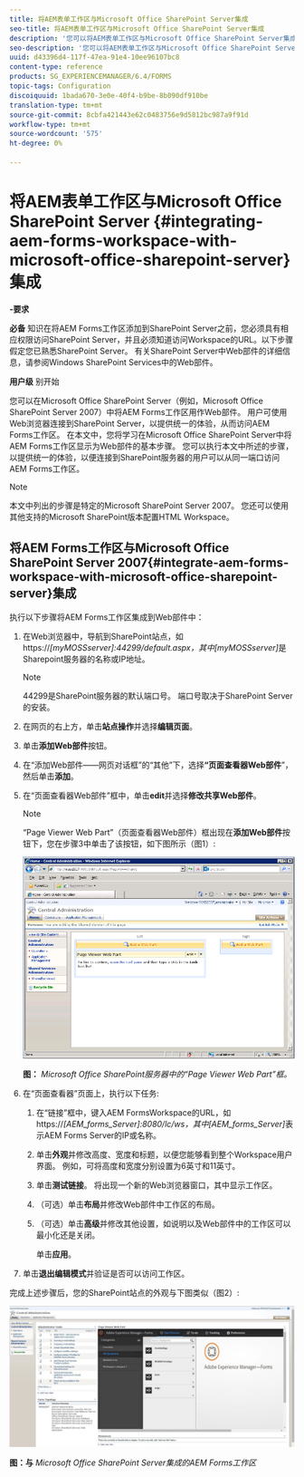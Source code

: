 ```yaml
---
title: 将AEM表单工作区与Microsoft Office SharePoint Server集成
seo-title: 将AEM表单工作区与Microsoft Office SharePoint Server集成
description: '您可以将AEM表单工作区与Microsoft Office SharePoint Server集成。 '
seo-description: '您可以将AEM表单工作区与Microsoft Office SharePoint Server集成。 '
uuid: d43396d4-117f-47ea-91e4-10ee96107bc8
content-type: reference
products: SG_EXPERIENCEMANAGER/6.4/FORMS
topic-tags: Configuration
discoiquuid: 1bada670-3e0e-40f4-b9be-8b090df910be
translation-type: tm+mt
source-git-commit: 8cbfa421443e62c0483756e9d5812bc987a9f91d
workflow-type: tm+mt
source-wordcount: '575'
ht-degree: 0%

---
```



# 将AEM表单工作区与Microsoft Office SharePoint Server {#integrating-aem-forms-workspace-with-microsoft-office-sharepoint-server}集成

**-要求**

**必备**
知识在将AEM Forms工作区添加到SharePoint Server之前，您必须具有相应权限访问SharePoint Server，并且必须知道访问Workspace的URL。以下步骤假定您已熟悉SharePoint Server。 有关SharePoint Server中Web部件的详细信息，请参阅Windows SharePoint Services中的Web部件。

**用户级**
别开始

您可以在Microsoft Office SharePoint Server（例如，Microsoft Office SharePoint Server 2007）中将AEM Forms工作区用作Web部件。 用户可使用Web浏览器连接到SharePoint Server，以提供统一的体验，从而访问AEM Forms工作区。 在本文中，您将学习在Microsoft Office SharePoint Server中将AEM Forms工作区显示为Web部件的基本步骤。 您可以执行本文中所述的步骤，以提供统一的体验，以便连接到SharePoint服务器的用户可以从同一端口访问AEM Forms工作区。

>[!NOTE]
>
>本文中列出的步骤是特定的Microsoft SharePoint Server 2007。 您还可以使用其他支持的Microsoft SharePoint版本配置HTML Workspace。

## 将AEM Forms工作区与Microsoft Office SharePoint Server 2007{#integrate-aem-forms-workspace-with-microsoft-office-sharepoint-server}集成

执行以下步骤将AEM Forms工作区集成到Web部件中：

1. 在Web浏览器中，导航到SharePoint站点，如https://*[myMOSSserver]:*44299/default.aspx，其中&#x200B;*[myMOSSserver]*&#x200B;是Sharepoint服务器的名称或IP地址。

   >[!NOTE]
   >
   >44299是SharePoint服务器的默认端口号。 端口号取决于SharePoint Server的安装。

1. 在网页的右上方，单击&#x200B;**站点操作**&#x200B;并选择&#x200B;**编辑页面**。
1. 单击&#x200B;**添加Web部件**&#x200B;按钮。
1. 在“添加Web部件——网页对话框”的“其他”下，选择&#x200B;**“页面查看器Web部件**”，然后单击&#x200B;**添加**。
1. 在“页面查看器Web部件”框中，单击&#x200B;**edit**&#x200B;并选择&#x200B;**修改共享Web部件**。

   >[!NOTE]
   >
   >“Page Viewer Web Part”（页面查看器Web部件）框出现在&#x200B;**添加Web部件**&#x200B;按钮下，您在步骤3中单击了该按钮，如下图所示（图1）:

   ![Microsoft Office SharePoint服务器中的“页面查看器Web部件”框。](assets/page-viewer-web-part-box-in-microsoft-office-sharepoint-server.png)

   **图：** *Microsoft Office SharePoint服务器中的“Page Viewer Web Part”框。*

1. 在“页面查看器”页面上，执行以下任务:

   1. 在“链接”框中，键入AEM FormsWorkspace的URL，如https://*[AEM_forms_Server]:*8080/lc/ws，其中&#x200B;*[AEM_forms_Server]*&#x200B;表示AEM Forms Server的IP或名称。
   1. 单击&#x200B;**外观**&#x200B;并修改高度、宽度和标题，以便您能够看到整个Workspace用户界面。 例如，可将高度和宽度分别设置为6英寸和11英寸。
   1. 单击&#x200B;**测试链接**。 将出现一个新的Web浏览器窗口，其中显示工作区。
   1. （可选）单击&#x200B;**布局**&#x200B;并修改Web部件中工作区的布局。
   1. （可选）单击&#x200B;**高级**&#x200B;并修改其他设置，如说明以及Web部件中的工作区可以最小化还是关闭。

      单击&#x200B;**应用**。

1. 单击&#x200B;**退出编辑模式**&#x200B;并验证是否可以访问工作区。

完成上述步骤后，您的SharePoint站点的外观与下图类似（图2）:

![AEM Forms工作区与Microsoft Office SharePoint Server集成](assets/aem-forms-workspace.jpg)

**图：与** *Microsoft Office SharePoint Server集成的AEM Forms工作区*

